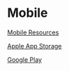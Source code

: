 # Mobile

[Mobile Resources](mobile/mobile_resources.md)

[Apple App Storage](mobile/apple_app_storage.md)

[Google Play](mobile/google_play.md)
